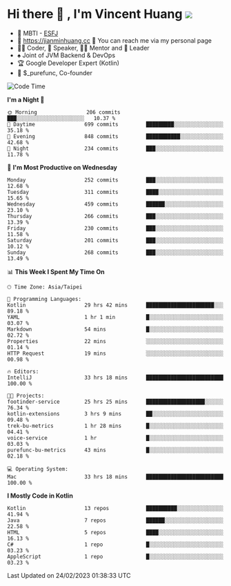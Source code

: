 # Hi there 👋 , I'm Vincent Huang ![](https://komarev.com/ghpvc/?username=Jian-Min-Huang)
- 👀 MBTI - [ESFJ](https://www.16personalities.com/esfj-personality)
- 💎 https://jianminhuang.cc 🙋 You can reach me via my personal page
- 👨‍💻 Coder, 🎤 Speaker, 👨‍🏫 Mentor and 🚀 Leader
- ♠️ Joint of JVM Backend & DevOps
- 🏆 Google Developer Expert (Kotlin)
- 💼 $_purefunc, Co-founder

<!--START_SECTION:waka-->
![Code Time](http://img.shields.io/badge/Code%20Time-1%2C639%20hrs%2042%20mins-blue)

**I'm a Night 🦉** 

```text
🌞 Morning                206 commits         ███░░░░░░░░░░░░░░░░░░░░░░   10.37 % 
🌆 Daytime                699 commits         █████████░░░░░░░░░░░░░░░░   35.18 % 
🌃 Evening                848 commits         ███████████░░░░░░░░░░░░░░   42.68 % 
🌙 Night                  234 commits         ███░░░░░░░░░░░░░░░░░░░░░░   11.78 % 
```
📅 **I'm Most Productive on Wednesday** 

```text
Monday                   252 commits         ███░░░░░░░░░░░░░░░░░░░░░░   12.68 % 
Tuesday                  311 commits         ████░░░░░░░░░░░░░░░░░░░░░   15.65 % 
Wednesday                459 commits         ██████░░░░░░░░░░░░░░░░░░░   23.10 % 
Thursday                 266 commits         ███░░░░░░░░░░░░░░░░░░░░░░   13.39 % 
Friday                   230 commits         ███░░░░░░░░░░░░░░░░░░░░░░   11.58 % 
Saturday                 201 commits         ███░░░░░░░░░░░░░░░░░░░░░░   10.12 % 
Sunday                   268 commits         ███░░░░░░░░░░░░░░░░░░░░░░   13.49 % 
```


📊 **This Week I Spent My Time On** 

```text
🕑︎ Time Zone: Asia/Taipei

💬 Programming Languages: 
Kotlin                   29 hrs 42 mins      ██████████████████████░░░   89.18 % 
YAML                     1 hr 1 min          █░░░░░░░░░░░░░░░░░░░░░░░░   03.07 % 
Markdown                 54 mins             █░░░░░░░░░░░░░░░░░░░░░░░░   02.72 % 
Properties               22 mins             ░░░░░░░░░░░░░░░░░░░░░░░░░   01.14 % 
HTTP Request             19 mins             ░░░░░░░░░░░░░░░░░░░░░░░░░   00.98 % 

🔥 Editors: 
IntelliJ                 33 hrs 18 mins      █████████████████████████   100.00 % 

🐱‍💻 Projects: 
footinder-service        25 hrs 25 mins      ███████████████████░░░░░░   76.34 % 
kotlin-extensions        3 hrs 9 mins        ██░░░░░░░░░░░░░░░░░░░░░░░   09.48 % 
trek-bu-metrics          1 hr 28 mins        █░░░░░░░░░░░░░░░░░░░░░░░░   04.41 % 
voice-service            1 hr                █░░░░░░░░░░░░░░░░░░░░░░░░   03.03 % 
purefunc-bu-metrics      43 mins             █░░░░░░░░░░░░░░░░░░░░░░░░   02.18 % 

💻 Operating System: 
Mac                      33 hrs 18 mins      █████████████████████████   100.00 % 
```

**I Mostly Code in Kotlin** 

```text
Kotlin                   13 repos            ██████████░░░░░░░░░░░░░░░   41.94 % 
Java                     7 repos             ██████░░░░░░░░░░░░░░░░░░░   22.58 % 
HTML                     5 repos             ████░░░░░░░░░░░░░░░░░░░░░   16.13 % 
C#                       1 repo              █░░░░░░░░░░░░░░░░░░░░░░░░   03.23 % 
AppleScript              1 repo              █░░░░░░░░░░░░░░░░░░░░░░░░   03.23 % 
```




 Last Updated on 24/02/2023 01:38:33 UTC
<!--END_SECTION:waka-->
